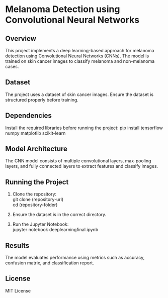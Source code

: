 # Melanoma Detection using Convolutional Neural Networks
## Overview

This project implements a deep learning-based approach for melanoma detection using Convolutional Neural Networks (CNNs). The model is trained on skin cancer images to classify melanoma and non-melanoma cases.

## Dataset

The project uses a dataset of skin cancer images. Ensure the dataset is structured properly before training.

## Dependencies

Install the required libraries before running the project:
pip install tensorflow numpy matplotlib scikit-learn

## Model Architecture

The CNN model consists of multiple convolutional layers, max-pooling layers, and fully connected layers to extract features and classify images.

## Running the Project

1. Clone the repository:<br>
   git clone (repository-url)<br>
   cd (repository-folder)

2. Ensure the dataset is in the correct directory.

3. Run the Jupyter Notebook:<br>
   jupyter notebook deeplearningfinal.ipynb

## Results

The model evaluates performance using metrics such as accuracy, confusion matrix, and classification report.

## License

MIT License 

